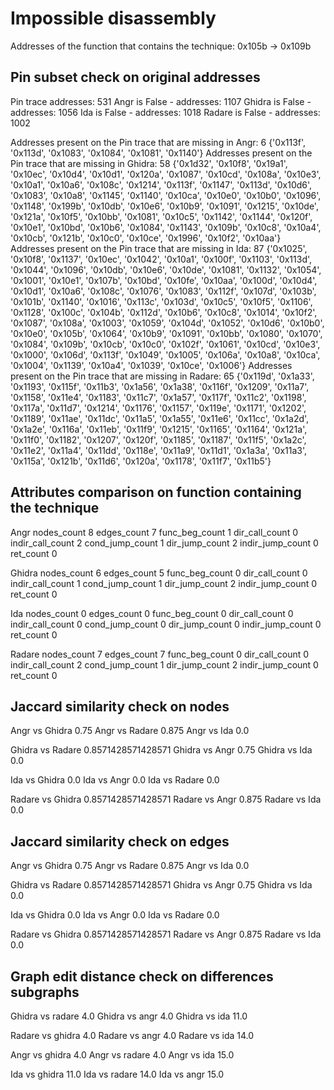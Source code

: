 # Impossible disassembly


Addresses of the function that contains the technique: 0x105b -> 0x109b


## Pin subset check on original addresses


Pin trace addresses: 531
Angr is False - addresses: 1107
Ghidra is False - addresses: 1056
Ida is False - addresses: 1018
Radare is False - addresses: 1002


Addresses present on the Pin trace that are missing in Angr: 6
{'0x113f', '0x113d', '0x1083', '0x1084', '0x1081', '0x1140'}
Addresses present on the Pin trace that are missing in Ghidra: 58
{'0x1d32', '0x10f8', '0x19a1', '0x10ec', '0x10d4', '0x10d1', '0x120a', '0x1087', '0x10cd', '0x108a', '0x10e3', '0x10a1', '0x10a6', '0x108c', '0x1214', '0x113f', '0x1147', '0x113d', '0x10d6', '0x1083', '0x10a8', '0x1145', '0x1140', '0x10ca', '0x10e0', '0x10b0', '0x1096', '0x1148', '0x199b', '0x10db', '0x10e6', '0x10b9', '0x1091', '0x1215', '0x10de', '0x121a', '0x10f5', '0x10bb', '0x1081', '0x10c5', '0x1142', '0x1144', '0x120f', '0x10e1', '0x10bd', '0x10b6', '0x1084', '0x1143', '0x109b', '0x10c8', '0x10a4', '0x10cb', '0x121b', '0x10c0', '0x10ce', '0x1996', '0x10f2', '0x10aa'}
Addresses present on the Pin trace that are missing in Ida: 87
{'0x1025', '0x10f8', '0x1137', '0x10ec', '0x1042', '0x10a1', '0x100f', '0x1103', '0x113d', '0x1044', '0x1096', '0x10db', '0x10e6', '0x10de', '0x1081', '0x1132', '0x1054', '0x1001', '0x10e1', '0x107b', '0x10bd', '0x10fe', '0x10aa', '0x100d', '0x10d4', '0x10d1', '0x10a6', '0x108c', '0x1076', '0x1083', '0x112f', '0x107d', '0x103b', '0x101b', '0x1140', '0x1016', '0x113c', '0x103d', '0x10c5', '0x10f5', '0x1106', '0x1128', '0x100c', '0x104b', '0x112d', '0x10b6', '0x10c8', '0x1014', '0x10f2', '0x1087', '0x108a', '0x1003', '0x1059', '0x104d', '0x1052', '0x10d6', '0x10b0', '0x10e0', '0x105b', '0x1064', '0x10b9', '0x1091', '0x10bb', '0x1080', '0x1070', '0x1084', '0x109b', '0x10cb', '0x10c0', '0x102f', '0x1061', '0x10cd', '0x10e3', '0x1000', '0x106d', '0x113f', '0x1049', '0x1005', '0x106a', '0x10a8', '0x10ca', '0x1004', '0x1139', '0x10a4', '0x1039', '0x10ce', '0x1006'}
Addresses present on the Pin trace that are missing in Radare: 65
{'0x119d', '0x1a33', '0x1193', '0x115f', '0x11b3', '0x1a56', '0x1a38', '0x116f', '0x1209', '0x11a7', '0x1158', '0x11e4', '0x1183', '0x11c7', '0x1a57', '0x117f', '0x11c2', '0x1198', '0x117a', '0x11d7', '0x1214', '0x1176', '0x1157', '0x119e', '0x1171', '0x1202', '0x1189', '0x11ae', '0x11dc', '0x11a5', '0x1a55', '0x11e6', '0x11cc', '0x1a2d', '0x1a2e', '0x116a', '0x11eb', '0x11f9', '0x1215', '0x1165', '0x1164', '0x121a', '0x11f0', '0x1182', '0x1207', '0x120f', '0x1185', '0x1187', '0x11f5', '0x1a2c', '0x11e2', '0x11a4', '0x11dd', '0x118e', '0x11a9', '0x11d1', '0x1a3a', '0x11a3', '0x115a', '0x121b', '0x11d6', '0x120a', '0x1178', '0x11f7', '0x11b5'}


## Attributes comparison on function containing the technique


Angr
nodes_count 8
edges_count 7
func_beg_count 1
dir_call_count 0
indir_call_count 2
cond_jump_count 1
dir_jump_count 2
indir_jump_count 0
ret_count 0

Ghidra
nodes_count 6
edges_count 5
func_beg_count 0
dir_call_count 0
indir_call_count 1
cond_jump_count 1
dir_jump_count 2
indir_jump_count 0
ret_count 0

Ida
nodes_count 0
edges_count 0
func_beg_count 0
dir_call_count 0
indir_call_count 0
cond_jump_count 0
dir_jump_count 0
indir_jump_count 0
ret_count 0

Radare
nodes_count 7
edges_count 7
func_beg_count 0
dir_call_count 0
indir_call_count 2
cond_jump_count 1
dir_jump_count 2
indir_jump_count 0
ret_count 0


## Jaccard similarity check on nodes


Angr vs Ghidra 0.75
Angr vs Radare 0.875
Angr vs Ida 0.0


Ghidra vs Radare 0.8571428571428571
Ghidra vs Angr 0.75
Ghidra vs Ida 0.0


Ida vs Ghidra 0.0
Ida vs Angr 0.0
Ida vs Radare 0.0


Radare vs Ghidra 0.8571428571428571
Radare vs Angr 0.875
Radare vs Ida 0.0


## Jaccard similarity check on edges


Angr vs Ghidra 0.75
Angr vs Radare 0.875
Angr vs Ida 0.0


Ghidra vs Radare 0.8571428571428571
Ghidra vs Angr 0.75
Ghidra vs Ida 0.0


Ida vs Ghidra 0.0
Ida vs Angr 0.0
Ida vs Radare 0.0


Radare vs Ghidra 0.8571428571428571
Radare vs Angr 0.875
Radare vs Ida 0.0


## Graph edit distance check on differences subgraphs


Ghidra vs radare 4.0
Ghidra vs angr 4.0
Ghidra vs ida 11.0


Radare vs ghidra 4.0
Radare vs angr 4.0
Radare vs ida 14.0


Angr vs ghidra 4.0
Angr vs radare 4.0
Angr vs ida 15.0


Ida vs ghidra 11.0
Ida vs radare 14.0
Ida vs angr 15.0
